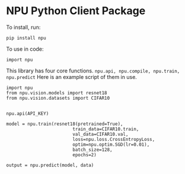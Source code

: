 # NPU Python Client Package

To install, run:

`pip install npu`

To use in code:

`import npu` 


This library has four core functions. `npu.api, npu.compile, npu.train, npu.predict` Here is an example script of them in use. 

```
import npu
from npu.vision.models import resnet18
from npu.vision.datasets import CIFAR10


npu.api(API_KEY)

model = npu.train(resnet18(pretrained=True),
                         train_data=CIFAR10.train,
                         val_data=CIFAR10.val,
                         loss=npu.loss.CrossEntropyLoss,
                         optim=npu.optim.SGD(lr=0.01),
                         batch_size=128,
                         epochs=2)

output = npu.predict(model, data)

```
